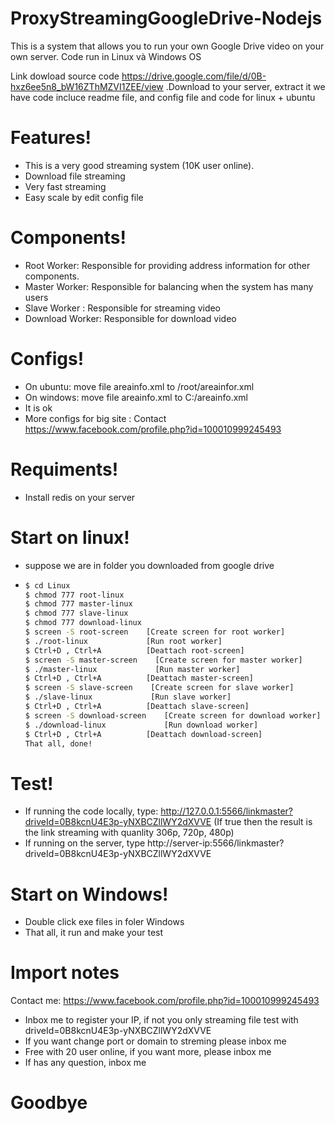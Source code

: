 # ProxyStreamingGoogleDrive-Nodejs

This is a system that allows you to run your own Google Drive video on your own server. Code run in Linux và Windows OS

Link dowload source code  https://drive.google.com/file/d/0B-hxz6ee5n8_bW16ZThMZVI1ZEE/view .Download to your server, extract it we have code incluce readme file, and config file and code for linux + ubuntu

# Features!
  - This is a very good streaming system (10K user online).
  - Download file streaming
  - Very fast streaming
  - Easy scale by edit config file
# Components!
  - Root Worker: Responsible for providing address information for other components.
  - Master Worker: Responsible for balancing when the system has many users
  - Slave Worker : Responsible for streaming video
  - Download Worker: Responsible for download video
# Configs!
  - On ubuntu: move file areainfo.xml to /root/areainfor.xml
  - On windows: move file areainfo.xml to C:/areainfo.xml
  - It is ok
  - More configs for big site : Contact https://www.facebook.com/profile.php?id=100010999245493
# Requiments!
  - Install redis on your server
# Start on linux!
  - suppose we are in folder you downloaded from google drive
  - ```sh
    $ cd Linux
    $ chmod 777 root-linux
    $ chmod 777 master-linux
    $ chmod 777 slave-linux
    $ chmod 777 download-linux
    $ screen -S root-screen    [Create screen for root worker]
    $ ./root-linux             [Run root worker]
    $ Ctrl+D , Ctrl+A          [Deattach root-screen]
    $ screen -S master-screen    [Create screen for master worker]
    $ ./master-linux             [Run master worker]
    $ Ctrl+D , Ctrl+A          [Deattach master-screen]
    $ screen -S slave-screen    [Create screen for slave worker]
    $ ./slave-linux             [Run slave worker]
    $ Ctrl+D , Ctrl+A          [Deattach slave-screen]
    $ screen -S download-screen    [Create screen for download worker]
    $ ./download-linux             [Run download worker]
    $ Ctrl+D , Ctrl+A          [Deattach download-screen]
    That all, done!
    ```

# Test!
  - If running the code locally, type: http://127.0.0.1:5566/linkmaster?driveId=0B8kcnU4E3p-yNXBCZllWY2dXVVE (If true then the result is the link streaming with quanlity 306p, 720p, 480p)
  - If running on the server, type http://server-ip:5566/linkmaster?driveId=0B8kcnU4E3p-yNXBCZllWY2dXVVE
# Start on Windows!
  - Double click exe files in foler Windows
  - That all, it run and make your test
# Import notes
Contact me: https://www.facebook.com/profile.php?id=100010999245493
  - Inbox me to register your IP, if not you only streaming file test with driveId=0B8kcnU4E3p-yNXBCZllWY2dXVVE
  - If you want change port or domain to streming please inbox me
  - Free with 20 user online, if you want more, please inbox me
  - If has any question, inbox me
# Goodbye
